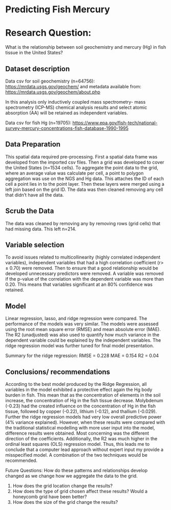 # Predicting Fish Mercury
# Research Question: 
What is the relationship between soil geochemistry and mercury (Hg) in fish tissue in the United States?

## Dataset description
Data csv for soil geochemistry (n=64756): https://mrdata.usgs.gov/geochem/ and metadata available from: https://mrdata.usgs.gov/geochem/about.php

In this analysis only inductively coupled mass spectrometry- mass spectrometry (ICP-MS) chemical analysis results and select atomic absorption (AA) will be retained as independent variables.

Data csv for fish Hg (n=19705): https://www.epa.gov/fish-tech/national-survey-mercury-concentrations-fish-database-1990-1995

## Data Preparation
This spatial data required pre-processing. First a spatial data frame was developed from the imported csv files. Then a grid was developed to cover the United States (n=1534 cells). To aggregate the point data to the grid, where an average value was calculate per cell, a point to polygon aggregation was use on the NGS and Hg data. This attaches the ID of each cell a point lies in to the point layer. Then these layers were merged using a left join based on the grid ID. The data was then cleaned removing any cell that didn’t have all the data. 

## Scrub the Data
The data was cleaned by removing any by removing rows (grid cells) that had missing data. This left n=214.

## Variable selection
To avoid issues related to multicollinearity (highly correlated independent variables), independent variables that had a high correlation coefficient (r> ± 0.70) were removed. Then to ensure that a good relationship would be developed unnecessary predictors were removed. A variable was removed if the p-value of the correlation with the dependent variable was more than 0.20. This means that variables significant at an 80% confidence was retained. 

## Model
Linear regression, lasso, and ridge regression were compared. The performance of the models was very similar. The models were assessed using the root mean square error (RMSE) and mean absolute error (MAE). The R2 (unadjusted) was also used to quantify how much variance in the dependent variable could be explained by the independent variables. The ridge regression model was further tuned for final model presentation. 

Summary for the ridge regression:
RMSE = 0.228
MAE =  0.154
R2 = 0.04

## Conclusions/ recommendations
According to the best model produced by the Ridge Regression, all variables in the model exhibited a protective effect again the Hg body burden in fish. This mean that as the concentration of elements in the soil increase, the concentration of Hg in the fish tissue decrease. Molybdenum (-0.23) had the created influence on the concentration of Hg in the fish tissue, followed by copper (-0.22), lithium (-0.12), and thallium (-0.029). Further the ridge regression models had very low overall predictive power (4% variance explained). However, when these results were compared with the traditional statistical modelling with more user input into the model, difference results were obtained. Most concerning was the different direction of the coefficients. Additionally, the R2 was much higher in the ordinal least squares  (OLS) regression model. Thus, this leads me to conclude that a computer lead approach without expert input my provide a misspecified model. A combination of the two techniques would be recommended. 

Future Questions:
How do these patterns and relationships develop changed as we change how we aggregate the data to the grid.
1.	How does the grid location change the results?
2.	How does the type of grid chosen affect these results? Would a honeycomb grid have been better?
3.	How does the size of the grid change the results?



